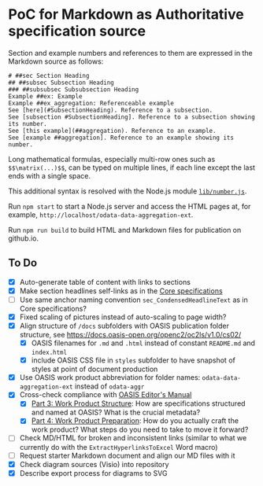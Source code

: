 # PoC for Markdown as Authoritative specification source

Section and example numbers and references to them are expressed in the Markdown source as follows:
```
# ##sec Section Heading
## ##subsec Subsection Heading
### ##subsubsec Subsubsection Heading
Example ##ex: Example
Example ##ex_aggregation: Referenceable example
See [here](#SubsectionHeading). Reference to a subsection.
See [subsection #SubsectionHeading]. Reference to a subsection showing its number.
See [this example](##aggregation). Reference to an example.
See [example ##aggregation]. Reference to an example showing its number.
```

Long mathematical formulas, especially multi-row ones such as `$$\matrix(...)$$`, can be typed on multiple lines, if each line except the last ends with a single space.

This additional syntax is resolved with the Node.js module [`lib/number.js`](lib/number.js).

Run `npm start` to start a Node.js server and access the HTML pages at, for example, `http://localhost/odata-data-aggregation-ext`.

Run `npm run build` to build HTML and Markdown files for publication on github.io.

## To Do

- [x] Auto-generate table of content with links to sections
- [x] Make section headlines self-links as in the [Core specifications](https://docs.oasis-open.org/odata/odata/v4.01/odata-v4.01-part1-protocol.html#sec_ServiceModel)
- [ ] Use same anchor naming convention `sec_CondensedHeadlineText` as in Core specifications?
- [x] Fixed scaling of pictures instead of auto-scaling to page width?
- [x] Align structure of `/docs` subfolders with OASIS publication folder structure, see https://docs.oasis-open.org/openc2/oc2ls/v1.0/cs02/
  - [x] OASIS filenames for `.md` and `.html` instead of constant `README.md` and `index.html`
  - [x] include OASIS CSS file in `styles` subfolder to have snapshot of styles at point of document production
- [x] Use OASIS work product abbreviation for folder names: `odata-data-aggregation-ext` instead of `odata-aggr`
- [x] Cross-check compliance with [OASIS Editor's Manual](https://www.oasis-open.org/member-resources/)
  - [x] [Part 3: Work Product Structure](https://docs.google.com/document/d/1yA-wt2wB4NOpgoQ81VBfuJ1WPA1GK_BuddiVP_L6BnU/edit#heading=h.bi4fdsq13pue): How are specifications structured and named at OASIS? What is the crucial metadata?
  - [x] [Part 4: Work Product Preparation](https://docs.google.com/document/d/10lt8f2pn_ebZTsWJiGYiWYzyo6NbjuTskvDcS2tSyPw/edit#heading=h.bi4fdsq13pue): How do you actually craft the work product? What steps do you need to take to move it forward?
- [ ] Check MD/HTML for broken and inconsistent links (similar to what we currently do with the `ExtractHyperlinksToExcel` Word macro)
- [ ] Request starter Markdown document and align our MD files with it
- [x] Check diagram sources (Visio) into repository
- [x] Describe export process for diagrams to SVG
